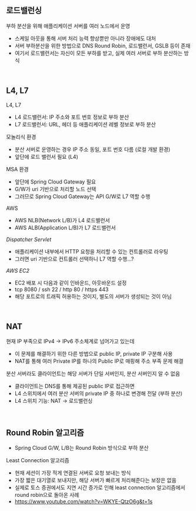 ## 로드밸런싱

부하 분산을 위해 애플리케이션 서버를 여러 노드에서 운영
- 스케일 아웃을 통해 서버 처리 능력 향상뿐만 아니라 장애에도 대처
- 서버 부하분산을 위한 방법으로 DNS Round Robin, 로드밸런서, GSLB 등이 존재
- 여기서 로드밸런서는 자신이 모든 부하를 받고, 실제 여러 서버로 부하 분산하는 방식

<br>

## L4, L7
L4, L7
- L4 로드밸런서: IP 주소와 포트 번호 정보로 부하 분산
- L7 로드밸런서: URL, 헤더 등 애플리케이션 레벨 정보로 부하 분산

모놀리식 환경
- 분산 서버로 운영하는 경우 IP 주소 동일, 포트 번호 다름 (로컬 개발 환경)
- 앞단에 로드 밸런서 필요 (L4)

MSA 환경 
- 앞단에 Spring Cloud Gateway 필요
- G/W가 uri 기반으로 처리할 노드 선택
- 그러므로 Spring Cloud Gateway는 API G/W로 L7 역할 수행

AWS
- AWS NLB(Network L/B)가 L4 로드밸런서
- AWS ALB(Application L/B)가 L7 로드밸런서

*Dispatcher Servlet*
- 애플리케이션 내부에서 HTTP 요청을 처리할 수 있는 컨트롤러로 라우팅
- 그러면 uri 기반으로 컨트롤러 선택하니 L7 역할 수행…?

*AWS EC2*
- EC2 배포 시 다음과 같이 인바운드, 아웃바운드 설정
- tcp 8080 / ssh 22 / http 80 / https 443
- 해당 포트로의 트래픽 허용하는 것이지, 별도의 서버가 생성되는 것이 아님

<br>

## NAT
현재 IP 부족으로 IPv4 -> IPv6 주소체계로 넘어가고 있는데
- 이 문제를 해결하기 위한 다른 방법으로 public IP, private IP 구분해 사용
- NAT를 통해 여러 Private IP를 하나의 Public IP로 매핑해 주소 부족 문제 해결

분산 서버라도 클라이언트는 해당 서버가 단일 서버인지, 분산 서버인지 알 수 없음
- 클라이언트는 DNS를 통해 제공된 public IP로 접근하면
- L4 스위치에서 여러 분산 서버의 private IP 중 하나로 변경해 전달 (부하 분산)
- L4 스위치 기능: NAT -> 로드밸런싱

<br>

## Round Robin 알고리즘
- Spring Cloud G/W, L/B는 Round Robin 방식으로 부하 분산

Least Connection 알고리즘
- 현재 세션이 가장 적게 연결된 서버로 요청 보내는 방식
- 가장 짧은 대기열로 보내지만, 해당 서버가 빠르게 처리해준다는 보장은 없음
- 실제로 토스 증권에서도 지연 시간 증가로 인해 least connection 알고리즘에서 round robin으로 돌아온 사례
- https://www.youtube.com/watch?v=WKYE-QtzO6g&t=1s
